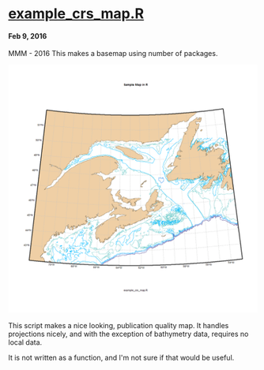 # **[example_crs_map.R](../../src/_Rfunctions/spatial/example_crs_map.R)**
#### Feb 9, 2016
MMM - 2016 
This makes a basemap using number of packages.

![Example of example_crs_map.R (with bathymetry)](images/example_crs_map.png)

This script makes a nice looking, publication quality map.  It handles projections nicely, and with the exception of bathymetry data, requires no local data.

It is not written as a function, and I'm not sure if that would be useful.